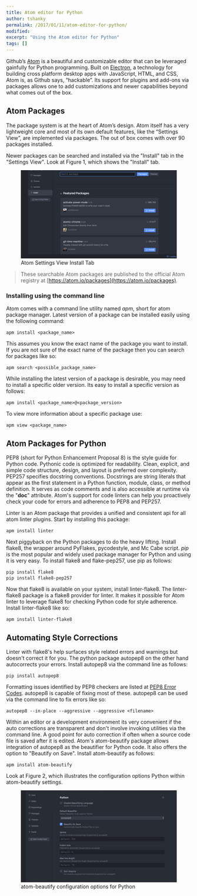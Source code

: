 ```yaml
---
title: Atom editor for Python
author: tshanky
permalink: /2017/01/11/atom-editor-for-python/
modified:
excerpt: "Using the Atom editor for Python"
tags: []
---
```

Github’s [Atom](https://atom.io/) is a beautiful and customizable editor that can be leveraged gainfully for Python programming. Built on [Electron](http://electron.atom.io/), a technology for building cross platform desktop apps
with JavaScript, HTML, and CSS, Atom is, as Github says, “hackable”. Its support for plugins and add-ons via packages allows one to add customizations and newer capabilities beyond what comes out of the box.


## Atom Packages

The package system is at the heart of Atom’s design. Atom itself has a very lightweight core and most of its own default features, like the “Settings View”, are implemented via packages. The out of box comes with over 90 packages installed.


Newer packages can be searched and installed via the "Install" tab in the "Settings View". Look at Figure 1, which shows the "Install" tab.

<figure>
	<img src="/images/install_tab_in_the_settings_view.png"/>
	<figcaption>Atom Settings View Install Tab</figcaption>
</figure>

>These searchable Atom packages are published to the official Atom registry at [https://atom.io/packages](https://atom.io/packages).

### Installing using the command line

Atom comes with a command line utility named *apm*, short for atom package manager. Latest version of a package can be installed easily using the following command:

```
apm install <package_name>
```

This assumes you know the exact name of the package you want to install. If you are not sure of the exact name of the package then you can search for packages like so:

```
apm search <possible_package_name>
```

While installing the latest version of a package is desirable, you may need to install a specific older version. Its easy to install a specific version as follows:

```
apm install <package_name>@<package_version>
```

To view more information about a specific package use:

```
apm view <package_name>
```

## Atom Packages for Python

PEP8 (short for Python Enhancement Proposal 8) is the style guide for Python code. Pythonic code is optimized for readability. Clean, explicit, and simple code structure, design, and layout is preferred over complexity. PEP257 specifies docstring conventions. Docstrings are string literals that appear as the first statement in a Python function, module, class, or method definition. It serves as code comments and is also accessible at runtime via the "__doc__" attribute. Atom's support for code linters can help you proactively check your code for errors and adherence to PEP8 and PEP257.

Linter is an Atom package that provides a unified and consistent api for all atom linter plugins. Start by installing this package:

```
apm install linter
```

Next piggyback on the Python packages to do the heavy lifting. Install flake8, the wrapper around PyFlakes, pycodestyle, and Mc Cabe script. *pip* is the most popular and widely used package manager for Python and using it is very easy. To install flake8 and flake-pep257, use pip as follows:

```
pip install flake8
pip install flake8-pep257
```
Now that flake8 is available on your system, install linter-flake8. The linter-flake8 package is a flake8 provider for linter. It makes it possible for Atom linter to leverage flake8 for checking Python code for style adherence. Install linter-flake8 like so:

```
apm install linter-flake8
```
## Automating Style Corrections

Linter with flake8's help surfaces style related errors and warnings but doesn't correct it for you. The python package autopep8 on the other hand autocorrects your errors. Install autopep8 via the command line as follows:

```
pip install autopep8
```
Formatting issues identified by PEP8 checkers are listed at [PEP8 Error Codes](https://pep8.readthedocs.io/en/latest/intro.html#error-codes). autopep8 is capable of fixing most of these. autopep8 can be used via the command line to fix errors like so:

```
autopep8 --in-place --aggressive --aggressive <filename>
```
Within an editor or a development environment its very convenient if the auto corrections are transparent and don't involve invoking utilities via the command line. A good point for auto correction if often when a source code file is saved after it is edited. Atom's atom-beautify package allows integration of autopep8 as the beautifier for Python code. It also offers the option to "Beautify on Save". Install atom-beautify as follows:

```
apm install atom-beautify
```
Look at Figure 2, which illustrates the configuration options Python within atom-beautify settings.

<figure>
	<img src="../images/atom_beautify_configuration_options_for_pyton.png"/>
	<figcaption>atom-beautify configuration options for Python</figcaption>
</figure>
